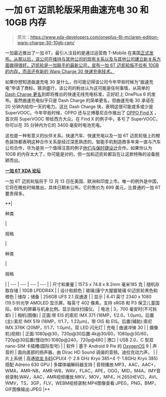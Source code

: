 # 一加 6T 迈凯轮版采用曲速充电 30 和 10GB 内存

> 原文：<https://www.xda-developers.com/oneplus-6t-mclaren-edition-warp-charge-30-10gb-ram/>

一加最近推出了一加 6T，最引人注目的是通过运营商 T-Mobile 在美国[正式发布。从那以后，该公司在维持与其他公司的现有关系以及与其他公司建立新关系方面做得很好。迈凯轮是一加联手的最新公司，宣布一加 6T 迈凯轮版不仅有 10GB 的内存，而且还有新的 Warp Charge 30 快速充电技术。](https://www.xda-developers.com/oneplus-6t-t-mobile-model-details/)

如果你想知道曲速充电 30 是什么，你可能记得该公司今年早些时候为“曲速充电”申请了商标。猜测盛行，该公司的粉丝认为这可能是任何事情，从简单的 [Dash Charge 更名](https://www.xda-developers.com/oneplus-dash-charge-rebrand-amazon/)到即将推出的快速无线充电标准，正好赶上 OnePlus 6 的发布。虽然曲速充电似乎只是 Dash Charge 的简单更名，但曲速充电 30 承诺在 20 分钟内给你一天的电力。这比 Dash Charge 快，表明这很可能或多或少是 SuperVOOC。今年早些时候，OPPO 还与兰博基尼合作推出了 [OPPO Find X](https://www.xda-developers.com/lamborghini-oppo-find-x-super-vooc/) ，首次将 SuperVOOC 带给西方大众。在 Find X 的例子中，多亏了 SuperVOOC，你可以在 35 分钟内为它的 3400 毫安时电池充电。

这也是一种有意义的伙伴关系。快速汽车、快速充电以及一加 6T 迈凯轮版上的橙色装饰都表明这种合作关系是经过深思熟虑的。智能手机制造商多年来一直与汽车公司合作，华为是另一个值得注意的例子[他们与保时捷设计](https://www.xda-developers.com/porsche-design-huawei-mate-rs-no-notch/)合作。如果你认为 10GB 的内存太大了，你可能是对的，但一加和迈凯轮都旨在让这款特殊的设备脱颖而出。

[**一加 6T XDA 论坛**](https://forum.xda-developers.com/oneplus-6t)

一加 6T 迈凯轮版将于 12 月 13 日在美国、欧洲和印度上市。唯一的例外是中国，它将在晚些时候推出，具体日期未公布。它的售价为 699 美元，比普通的一加 6T 要贵得多。

 **| 

种类

 | 

规格

 | 

种类

 | 

规格

 |
| --- | --- | --- | --- |
| 尺寸和重量 | 157.5 x 74.8 x 8.2mm 毫米185 克 | 随机存取存储 | 10GB LPDDR4X |
| 设计和颜色 | 玻璃(康宁大猩猩玻璃 6)迈凯轮黑色和橙色 | 储存；储备 | 256GB UFS 2.1 双通道 |
| 显示 | 6.41 英寸 2340 x 1080 (19.5:9)光学 AMOLED 显示屏。每英寸 402 像素。支持 sRGB 和 P3 保卫儿童国际。86%的屏幕与机身比例。显示指纹扫描仪。 | 电池 | 3，700 毫安时(不可拆卸) |
| 相机(图像) | 正面:带 EIS 的索尼 IMX 371 (16MP，f/2.0，1.0μm)。后置(主):索尼 IMX 519 (16MP，f/1.7，1.22μm)，带 OIS 和 EIS。后置(辅助):索尼 IMX 376K (20MP，f/1.7，1.0μm)。双 LED 闪光灯 | 充电 | 曲速冲锋 30 |
| 摄像机(视频) | 正面:1080p@30，720p@30后置:4k@30/60，1080p@30/60，720p@30后置(慢动作):1080p@240，720p@480 | 港口 | USB 2.0，C 型双 nano-SIM 卡插槽(国际型号) |
| 软件 | 基于 Android 9 Pie 的 [OxygenOS](https://www.xda-developers.com/tag/oxygenos/) 9 | 声音的 | 面向底部的扬声器。由 Dirac HD Sound 调谐的音频。迪拉克动力声。 |
| 片上系统 | 高通[骁龙 845](https://www.xda-developers.com/tag/qualcomm-snapdragon-845/)CPU(4 个 2.8 GHz Kryo 385+4 个 1.8GHz Kryo 385)搭配 Adreno 630 GPU | 多媒体编解码器支持 | 音频播放:MP3，AAC，AAC+，WMA，AMR-NB，AMR-WB，WAV，FLAC，APE，OGG，MID，M4A，IMY音频录制:WAV，AAC，AMR视频播放:MKV，MOV，MP4，H.265(HEVC)，AVI，WMV，TS，3GP，FLV，WEBM视频录制:MP4图像查看:JPEG，PNG，BMP，GIF图像输出:JPEG |**